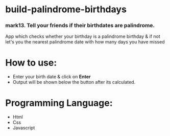 # build-palindrome-birthdays
### mark13. Tell your friends if their birthdates are palindrome.
App which checks whether your birthday is a palindrome birthday & if not let's you the nearest palindrome date with how many days you have missed


# How to use:
 - Enter your birth date & click on **Enter**
 - Output will be shown below the button after its calculated.
 
# Programming Language:
 - Html
 - Css 
 - Javascript 

